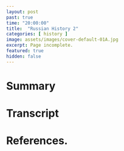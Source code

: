 ```yaml
---
layout: post
past: true
time: "20:00:00"
title:  "Russian History 2"
categories: [ history ]
image: assets/images/cover-default-01A.jpg
excerpt: Page incomplete.
featured: true
hidden: false
---
```


<!-- # Title brainstorm

 -->

<!-- # Exerpt

-->

# Summary

# Transcript

# References.
